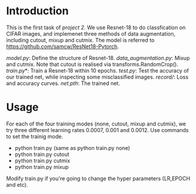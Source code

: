 # Introduction
This is the first task of *project 2*. We use Resnet-18 to do classfication on CIFAR images, and implemenet three methods of data augmentation, including cutout, mixup and cutmix. The model is referred to https://github.com/samcw/ResNet18-Pytorch.

*model.py*: Define the structure of Resnet-18.
*data_augmentation.py*: Mixup and cutmix. Note that cutout is realised via transforms.RandomCrop().
*train.py**: Train a Resnet-18 within 10 epochs.
*test.py*: Test the accuracy of our trained net, while inspecting some misclassified images.
*record/*: Loss and accuracy curves.
*net.pth*: The trained net.

# Usage
For each of the four training modes (none, cutout, mixup and cutmix), we try three different learning rates 0.0007, 0.001 and 0.0012. Use commands to set the trainig mode.

+ python train.py  (same as python train.py none)
+ python train.py cutout
+ python train.py cutmix
+ python train.py mixup

Modify train.py if you're going to change the hyper parameters (LR,EPOCH and etc).

